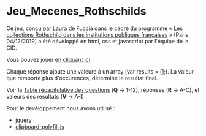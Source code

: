# Jeu_Mecenes_Rothschilds

Ce jeu, conçu par Laura de Fuccia dans le cadre du programme « [Les collections Rothschild dans les institutions publiques françaises](https://collections.rothschild.inha.fr/fr/index.html) » (Paris, 04/12/2019) a été développé en html, css et javascript par l'équipe de la CID.

Vous pouvez jouer [en cliquant ici](https://collections.rothschild.inha.fr/fr/quel-rothschild-etes-vous.html)

Chaque réponse ajoute une valeure à un array (var results = [];). La valeur que remporte plus d'occurences, détermine le resultat final.

Voir la [Table récapitulative des questions](https://github.com/INHAParis/Jeu_Collections_Rothschild/blob/master/reponses.md) (**Q** -> 1-12), réponses (**R** -> A-C), et valeurs des resultats (**V** -> A-I)

Pour le devéloppement nous avons utilisé :
* [jquery](https://github.com/jquery/jquery)
* [clipboard-polyfill.js](https://github.com/lgarron/clipboard-polyfill)